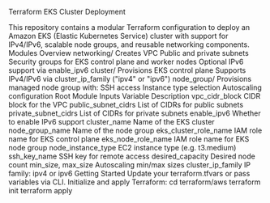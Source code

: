 Terraform EKS Cluster Deployment


This repository contains a modular Terraform configuration to deploy an Amazon EKS (Elastic Kubernetes Service) cluster with support for IPv4/IPv6, scalable node groups, and reusable networking components.
Modules Overview
networking/
Creates VPC
Public and private subnets
Security groups for EKS control plane and worker nodes
Optional IPv6 support via enable_ipv6
cluster/
Provisions EKS control plane
Supports IPv4/IPv6 via cluster_ip_family ("ipv4" or "ipv6")
node_group/
Provisions managed node group with:
SSH access
Instance type selection
Autoscaling configuration
Root Module Inputs
Variable	Description
vpc_cidr_block	CIDR block for the VPC
public_subnet_cidrs	List of CIDRs for public subnets
private_subnet_cidrs	List of CIDRs for private subnets
enable_ipv6	Whether to enable IPv6 support
cluster_name	Name of the EKS cluster
node_group_name	Name of the node group
eks_cluster_role_name	IAM role name for EKS control plane
eks_node_role_name	IAM role name for EKS node group
node_instance_type	EC2 instance type (e.g. t3.medium)
ssh_key_name	SSH key for remote access
desired_capacity	Desired node count
min_size, max_size	Autoscaling min/max sizes
cluster_ip_family	IP family: ipv4 or ipv6
Getting Started
Update your terraform.tfvars or pass variables via CLI.
Initialize and apply Terraform:
cd terraform/aws
terraform init
terraform apply
